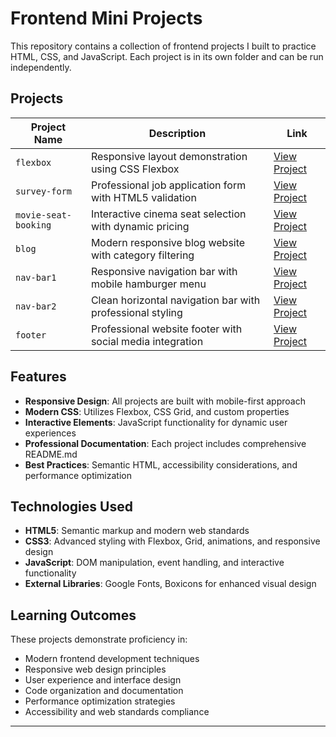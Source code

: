 # Frontend Mini Projects

This repository contains a collection of frontend projects I built to practice HTML, CSS, and JavaScript. Each project is in its own folder and can be run independently.

## Projects

| Project Name         | Description                                | Link |
| -------------------- | ------------------------------------------ | ---- |
| `flexbox`            | Responsive layout demonstration using CSS Flexbox | [View Project](https://github.com/jjacobsonn/frontend-mini-projects/tree/main/flexbox) |
| `survey-form`        | Professional job application form with HTML5 validation | [View Project](https://github.com/jjacobsonn/frontend-mini-projects/tree/main/survey-form) |
| `movie-seat-booking` | Interactive cinema seat selection with dynamic pricing | [View Project](https://github.com/jjacobsonn/frontend-mini-projects/tree/main/movie-seat-booking) |
| `blog`               | Modern responsive blog website with category filtering | [View Project](https://github.com/jjacobsonn/frontend-mini-projects/tree/main/blog) |
| `nav-bar1`           | Responsive navigation bar with mobile hamburger menu | [View Project](https://github.com/jjacobsonn/frontend-mini-projects/tree/main/nav-bar1) |
| `nav-bar2`           | Clean horizontal navigation bar with professional styling | [View Project](https://github.com/jjacobsonn/frontend-mini-projects/tree/main/nav-bar2) |
| `footer`             | Professional website footer with social media integration | [View Project](https://github.com/jjacobsonn/frontend-mini-projects/tree/main/footer) |

## Features

- **Responsive Design**: All projects are built with mobile-first approach
- **Modern CSS**: Utilizes Flexbox, CSS Grid, and custom properties
- **Interactive Elements**: JavaScript functionality for dynamic user experiences
- **Professional Documentation**: Each project includes comprehensive README.md
- **Best Practices**: Semantic HTML, accessibility considerations, and performance optimization

## Technologies Used

- **HTML5**: Semantic markup and modern web standards
- **CSS3**: Advanced styling with Flexbox, Grid, animations, and responsive design
- **JavaScript**: DOM manipulation, event handling, and interactive functionality
- **External Libraries**: Google Fonts, Boxicons for enhanced visual design

## Learning Outcomes

These projects demonstrate proficiency in:
- Modern frontend development techniques
- Responsive web design principles  
- User experience and interface design
- Code organization and documentation
- Performance optimization strategies
- Accessibility and web standards compliance

---

